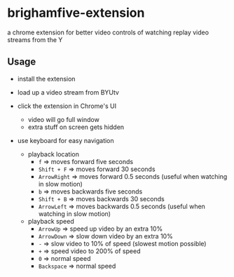 # brighamfive-extension

a chrome extension for better video controls of watching replay video streams from the Y


## Usage

* install the extension
* load up a video stream from BYUtv
* click the extension in Chrome's UI
  * video will go full window
  * extra stuff on screen gets hidden

* use keyboard for easy navigation
  * playback location
      * `f` => moves forward five seconds
      * `Shift + F` => moves forward 30 seconds
      * `ArrowRight` => moves forward 0.5 seconds (useful when watching in slow motion)
      * `b` => moves backwards five seconds
      * `Shift + B` => moves backwards 30 seconds
      * `ArrowLeft` => moves backwards 0.5 seconds (useful when watching in slow motion)
  * playback speed
      * `ArrowUp` => speed up video by an extra 10%
      * `ArrowDown` => slow down video by an extra 10%
      * `-` => slow video to 10% of speed (slowest motion possible)
      * `+` => speed video to 200% of speed
      * `0` => normal speed
      * `Backspace` => normal speed



